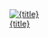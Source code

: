 <div class="grid-item">
  <a href="https://quantumgardener.info/photos/{page}">
    <img src="https://quantumgardener.info/photos/{thumbnail}" alt="{title}"/>
    <div class="caption">{title}</div>
  </a>
</div>